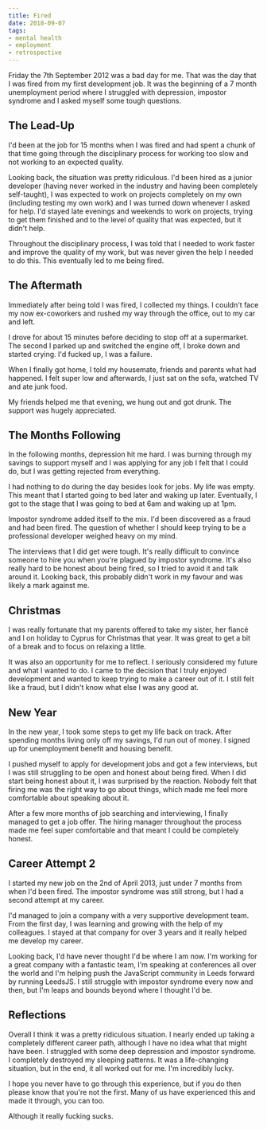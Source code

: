 ```yaml
---
title: Fired
date: 2018-09-07
tags:
- mental health
- employment
- retrospective
---
```

Friday the 7th September 2012 was a bad day for me. That was the day that I was fired from my first development job. It was the beginning of a 7 month unemployment period where I struggled with depression, impostor syndrome and I asked myself some tough questions.

<!-- more -->

## The Lead-Up
I'd been at the job for 15 months when I was fired and had spent a chunk of that time going through the disciplinary process for working too slow and not working to an expected quality.

Looking back, the situation was pretty ridiculous. I'd been hired as a junior developer (having never worked in the industry and having been completely self-taught), I was expected to work on projects completely on my own (including testing my own work) and I was turned down whenever I asked for help. I'd stayed late evenings and weekends to work on projects, trying to get them finished and to the level of quality that was expected, but it didn't help.

Throughout the disciplinary process, I was told that I needed to work faster and improve the quality of my work, but was never given the help I needed to do this. This eventually led to me being fired.

## The Aftermath
Immediately after being told I was fired, I collected my things. I couldn't face my now ex-coworkers and rushed my way through the office, out to my car and left.

I drove for about 15 minutes before deciding to stop off at a supermarket. The second I parked up and switched the engine off, I broke down and started crying. I'd fucked up, I was a failure.

When I finally got home, I told my housemate, friends and parents what had happened.  I felt super low and afterwards, I just sat on the sofa, watched TV and ate junk food.

My friends helped me that evening, we hung out and got drunk. The support was hugely appreciated.

## The Months Following
In the following months, depression hit me hard. I was burning through my savings to support myself and I was applying for any job I felt that I could do, but I was getting rejected from everything.

I had nothing to do during the day besides look for jobs. My life was empty. This meant that I started going to bed later and waking up later. Eventually, I got to the stage that I was going to bed at 6am and waking up at 1pm.

Impostor syndrome added itself to the mix. I'd been discovered as a fraud and had been fired. The question of whether I should keep trying to be a professional developer weighed heavy on my mind.

The interviews that I did get were tough. It's really difficult to convince someone to hire you when you're plagued by impostor syndrome. It's also really hard to be honest about being fired, so I tried to avoid it and talk around it. Looking back, this probably didn't work in my favour and was likely a mark against me.

## Christmas
I was really fortunate that my parents offered to take my sister, her fiancé and I on holiday to Cyprus for Christmas that year. It was great to get a bit of a break and to focus on relaxing a little.

It was also an opportunity for me to reflect. I seriously considered my future and what I wanted to do. I came to the decision that I truly enjoyed development and wanted to keep trying to make a career out of it. I still felt like a fraud, but I didn't know what else I was any good at.

## New Year
In the new year, I took some steps to get my life back on track. After spending months living only off my savings, I'd run out of money. I signed up for unemployment benefit and housing benefit.

I pushed myself to apply for development jobs and got a few interviews, but I was still struggling to be open and honest about being fired. When I did start being honest about it, I was surprised by the reaction. Nobody felt that firing me was the right way to go about things, which made me feel more comfortable about speaking about it.

After a few more months of job searching and interviewing, I finally managed to get a job offer. The hiring manager throughout the process made me feel super comfortable and that meant I could be completely honest.

## Career Attempt 2
I started my new job on the 2nd of April 2013, just under 7 months from when I'd been fired. The impostor syndrome was still strong, but I had a second attempt at my career.

I'd managed to join a company with a very supportive development team. From the first day, I was learning and growing with the help of my colleagues. I stayed at that company for over 3 years and it really helped me develop my career.

Looking back, I'd have never thought I'd be where I am now. I'm working for a great company with a fantastic team, I'm speaking at conferences all over the world and I'm helping push the JavaScript community in Leeds forward by running LeedsJS. I still struggle with impostor syndrome every now and then, but I'm leaps and bounds beyond where I thought I'd be.

## Reflections
Overall I think it was a pretty ridiculous situation. I nearly ended up taking a completely different career path, although I have no idea what that might have been. I struggled with some deep depression and impostor syndrome. I completely destroyed my sleeping patterns. It was a life-changing situation, but in the end, it all worked out for me. I'm incredibly lucky.

I hope you never have to go through this experience, but if you do then please know that you're not the first. Many of us have experienced this and made it through, you can too.

Although it really fucking sucks.
